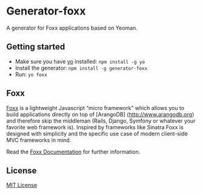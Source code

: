# Generator-foxx

A generator for Foxx applications based on Yeoman.

## Getting started
- Make sure you have [yo](https://github.com/yeoman/yo) installed:
    `npm install -g yo`
- Install the generator: `npm install -g generator-foxx`
- Run: `yo foxx`

## Foxx

[Foxx](http://foxx.arangodb.org) is a lightweight Javascript “micro framework” which
allows you to build applications directly on top of [ArangoDB]
(http://www.arangodb.org) and
therefore skip the middleman (Rails, Django, Symfony or whatever your
favorite web framework is). Inspired by frameworks like Sinatra Foxx is
designed with simplicity and the specific use case of modern client-side
MVC frameworks in mind.

Read the [Foxx Documentation](http://www.arangodb.org/manuals/1.4/UserManualFoxx.html) for further information.



## License
[MIT License](http://en.wikipedia.org/wiki/MIT_License)
